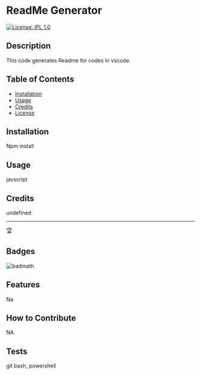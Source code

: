 # ReadMe Generator
[![License: IPL 1.0](https://img.shields.io/badge/License-IPL_1.0-blue.svg)](https://opensource.org/licenses/IPL-1.0)

## Description
This code generates Readme for codes in vscode.

## Table of Contents
- [Installation](#installation)
- [Usage](#usage)
- [Credits](#credits)
- [License](#license)
## Installation
Npm install


## Usage
javscript


## Credits
undefined

---

🏆 
## Badges

![badmath](https://img.shields.io/github/languages/top/lernantino/badmath)

## Features
Na


## How to Contribute
NA
## Tests
git bash, powershell
